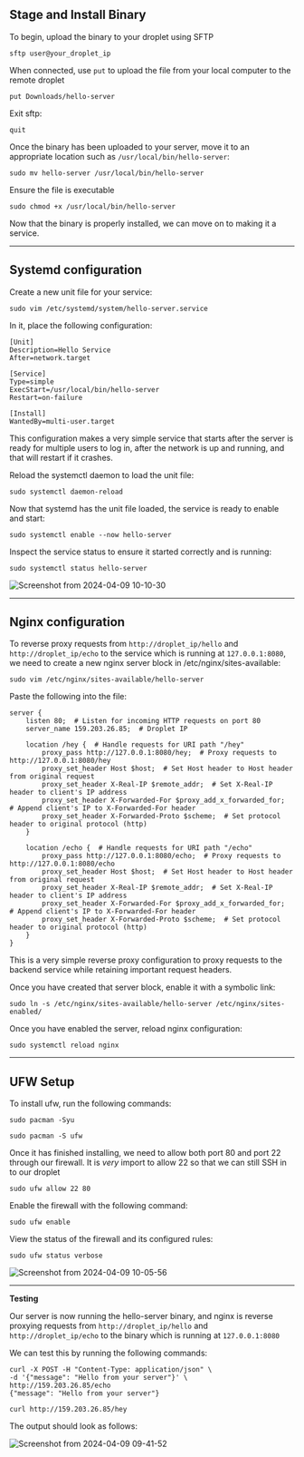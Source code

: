 ## Stage and Install Binary

To begin, upload the binary to your droplet using SFTP

`sftp user@your_droplet_ip`

When connected, use `put` to upload the file from your local computer to the remote droplet

`put Downloads/hello-server`

Exit sftp:

`quit`

Once the binary has been uploaded to your server, move it to an appropriate location such as `/usr/local/bin/hello-server`:

`sudo mv hello-server /usr/local/bin/hello-server`

Ensure the file is executable

`sudo chmod +x /usr/local/bin/hello-server`

Now that the binary is properly installed, we can move on to making it a service.

---

## Systemd configuration

Create a new unit file for your service:

`sudo vim /etc/systemd/system/hello-server.service`

In it, place the following configuration:

```
[Unit]
Description=Hello Service
After=network.target

[Service]
Type=simple
ExecStart=/usr/local/bin/hello-server
Restart=on-failure

[Install]
WantedBy=multi-user.target
```

This configuration makes a very simple service that starts after the server is ready for multiple users to log in, after the network is up and running, and that will restart if it crashes.

Reload the systemctl daemon to load the unit file:

`sudo systemctl daemon-reload`

Now that systemd has the unit file loaded, the service is ready to enable and start:

`sudo systemctl enable --now hello-server`

Inspect the service status to ensure it started correctly and is running:

`sudo systemctl status hello-server`

![Screenshot from 2024-04-09 10-10-30](https://github.com/ljackson330/nginx-2420/assets/153872676/63214121-27c3-4adb-a2a0-1ca4bde9ee24)


---

## Nginx configuration

To reverse proxy requests from `http://droplet_ip/hello` and `http://droplet_ip/echo` to the service which is running at `127.0.0.1:8080`, we need to create a new nginx server block in /etc/nginx/sites-available:

`sudo vim /etc/nginx/sites-available/hello-server`

Paste the following into the file:

```
server {
    listen 80;  # Listen for incoming HTTP requests on port 80
    server_name 159.203.26.85;  # Droplet IP

    location /hey {  # Handle requests for URI path "/hey"
        proxy_pass http://127.0.0.1:8080/hey;  # Proxy requests to http://127.0.0.1:8080/hey
        proxy_set_header Host $host;  # Set Host header to Host header from original request
        proxy_set_header X-Real-IP $remote_addr;  # Set X-Real-IP header to client's IP address
        proxy_set_header X-Forwarded-For $proxy_add_x_forwarded_for;  # Append client's IP to X-Forwarded-For header
        proxy_set_header X-Forwarded-Proto $scheme;  # Set protocol header to original protocol (http)
    }

    location /echo {  # Handle requests for URI path "/echo"
        proxy_pass http://127.0.0.1:8080/echo;  # Proxy requests to http://127.0.0.1:8080/echo
        proxy_set_header Host $host;  # Set Host header to Host header from original request
        proxy_set_header X-Real-IP $remote_addr;  # Set X-Real-IP header to client's IP address
        proxy_set_header X-Forwarded-For $proxy_add_x_forwarded_for;  # Append client's IP to X-Forwarded-For header
        proxy_set_header X-Forwarded-Proto $scheme;  # Set protocol header to original protocol (http)
    }
}

```

This is a very simple reverse proxy configuration to proxy requests to the backend service while retaining important request headers.

Once you have created that server block, enable it with a symbolic link:

`sudo ln -s /etc/nginx/sites-available/hello-server /etc/nginx/sites-enabled/`

Once you have enabled the server, reload nginx configuration:

`sudo systemctl reload nginx`

---

## UFW Setup

To install ufw, run the following commands:

`sudo pacman -Syu`

`sudo pacman -S ufw`

Once it has finished installing, we need to allow both port 80 and port 22 through our firewall. It is *very* import to allow 22 so that we can still SSH in to our droplet

`sudo ufw allow 22 80`

Enable the firewall with the following command:

`sudo ufw enable`

View the status of the firewall and its configured rules:

`sudo ufw status verbose`

![Screenshot from 2024-04-09 10-05-56](https://github.com/ljackson330/nginx-2420/assets/153872676/292f2bd2-a32d-44be-b006-5b1c02a4d5ac)

---

**Testing**

Our server is now running the hello-server binary, and nginx is reverse proxying requests from `http://droplet_ip/hello` and `http://droplet_ip/echo` to the binary which is running at `127.0.0.1:8080`

We can test this by running the following commands:

```
curl -X POST -H "Content-Type: application/json" \
-d '{"message": "Hello from your server"}' \
http://159.203.26.85/echo
{"message": "Hello from your server"}
```


`curl http://159.203.26.85/hey`

The output should look as follows:

![Screenshot from 2024-04-09 09-41-52](https://github.com/ljackson330/nginx-2420/assets/153872676/34b3e111-e6fa-42da-bd0a-a6c5303d48a5)
